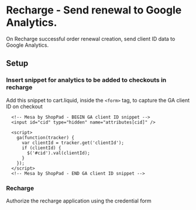 # Recharge - Send renewal to Google Analytics.

On Recharge successful order renewal creation, send client ID data to Google Analytics.

## Setup

### Insert snippet for analytics to be added to checkouts in recharge

Add this snippet to cart.liquid, inside the `<form>` tag, to capture the GA client ID on checkout
```
  <!-- Mesa by ShopPad - BEGIN GA client ID snippet -->
  <input id="cid" type="hidden" name="attributes[cid]" />

  <script>
    ga(function(tracker) {
      var clientId = tracker.get('clientId');
      if (clientId) {
        $('#cid').val(clientId); 
      }
    });
  </script>
  <!-- Mesa by ShopPad - END GA client ID snippet -->
```

### Recharge

Authorize the recharge application using the credential form
